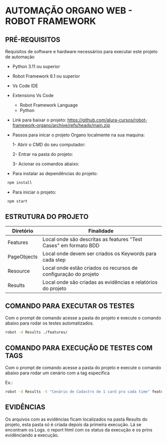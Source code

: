 # AUTOMAÇÃO ORGANO WEB - ROBOT FRAMEWORK
## PRÉ-REQUISITOS
Requisitos de software e hardware necessários para executar este projeto de automação

* Python 3.11 ou superior
* Robot Framework 6.1 ou superior
* Vs Code IDE
* Extensions Vs Code
    * Robot Framework Language
    * Python
* Link para baixar o projeto:
    https://github.com/alura-cursos/robot-framework-organo/archive/refs/heads/main.zip

* Passos para inicar o projeto Organo localmente na sua maquina:

    1- Abrir o CMD do seu computador:

    2- Entrar na pasta do projeto:
    
    3- Acionar os comandos abaixo:

* Para instalar as dependências do projeto:

```sh 
 npm install
```

* Para iniciar o projeto:

```sh default
 npm start
```


## ESTRUTURA DO PROJETO

| Diretório                         | Finalidade                                                                                                 | 
|--------------------------------|------------------------------------------------------------------------------------------------------------|
| Features           | Local onde são descritas as features "Test Cases" em formato BDD                                           |
| PageObjects               | Local onde devem ser criados os Keywords para cada step                   |
| Resource             | Local onde estão criados os recursos de configuração do projeto                                                           |
| Results             | Local onde são criadas as evidências e relatórios do projeto                                        |


## COMANDO PARA EXECUTAR OS TESTES

Com o prompt de comando acesse a pasta do projeto e execute o comando abaixo para rodar os testes automatizados.

```sh default
robot -d Results ./features/
```

## COMANDO PARA EXECUÇÃO DE TESTES COM TAGS

Com o prompt de comando acesse a pasta do projeto e execute o comando abaixo para rodar um cenário com a tag específica

Ex.:
```sh default
robot -d Results -t "Cenário de Cadastro de 1 card pra cada time" features/LoginSaucedemo.robot
```

## EVIDÊNCIAS
Os arquivos com as evidências ficam localizados na pasta Results do projeto, esta pasta só é criada depois da primeira execução. Lá se encontram os Logs. o report html com os status da execução e os prins evidênciando a execução.
